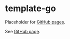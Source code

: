 # template-go

Placeholder for [GitHub pages].

See [GitHub page].

[GitHub page]: https://garage.senzing.com/go-logging
[GitHub pages]: https://pages.github.com/
